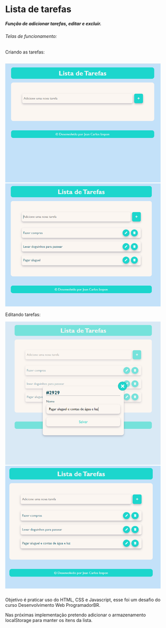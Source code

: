 # Lista de tarefas

##### Função de adicionar tarefas, editar e excluir.

###### Telas de funcionamento:

Criando as tarefas:

<div style="widht:400px;float:left;margin:0 10px 10px 0" markdown="1">

![](https://github.com/izepon/lista-tarefas/blob/master/img/inicio.PNG)
![](https://github.com/izepon/lista-tarefas/blob/master/img/criando-lista.PNG)

Editando tarefas:

![](https://github.com/izepon/lista-tarefas/blob/master/img/editando-item-lista.PNG)
![](https://github.com/izepon/lista-tarefas/blob/master/img/editando-item-lista2.PNG)

</div>

Objetivo é praticar uso do HTML, CSS e Javascript, esse foi um desafio do curso Desenvolvimento Web ProgramadorBR.

Nas próximas implementação pretendo adicionar o armazenamento localStorage para manter os itens da lista.